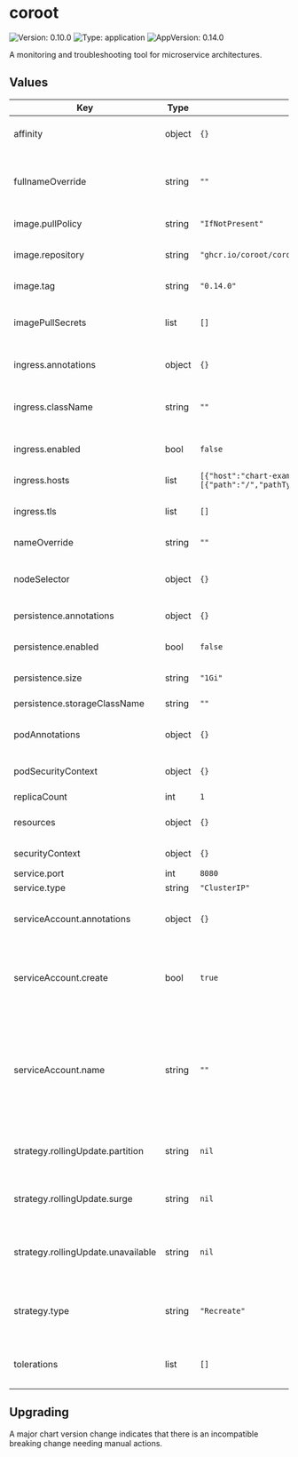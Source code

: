 # coroot

![Version: 0.10.0](https://img.shields.io/badge/Version-0.10.0-informational?style=flat-square) ![Type: application](https://img.shields.io/badge/Type-application-informational?style=flat-square) ![AppVersion: 0.14.0](https://img.shields.io/badge/AppVersion-0.14.0-informational?style=flat-square)

A monitoring and troubleshooting tool for microservice architectures.

## Values

| Key | Type | Default | Description |
|-----|------|---------|-------------|
| affinity | object | `{}` | affinity for scheduling pods |
| fullnameOverride | string | `""` | Overrides helm-generated chart fullname |
| image.pullPolicy | string | `"IfNotPresent"` | Overrides pullpolicy |
| image.repository | string | `"ghcr.io/coroot/coroot"` | Overrides the image repository |
| image.tag | string | `"0.14.0"` | Overrides the image tag |
| imagePullSecrets | list | `[]` | specifies pull secrets for image repository |
| ingress.annotations | object | `{}` | additional annotations for ingress |
| ingress.className | string | `""` | specifies ingress class name (ie nginx) |
| ingress.enabled | bool | `false` | enables ingress for server UI |
| ingress.hosts | list | `[{"host":"chart-example.local","paths":[{"path":"/","pathType":"ImplementationSpecific"}]}]` | hosts for ingress |
| ingress.tls | list | `[]` | tls configuration for ingress |
| nameOverride | string | `""` | overrides chart name |
| nodeSelector | object | `{}` | node selector for scheduling pods |
| persistence.annotations | object | `{}` | pvc annotations |
| persistence.enabled | bool | `false` | enables persistence for coroot |
| persistence.size | string | `"1Gi"` | size of PV to request |
| persistence.storageClassName | string | `""` | storage class name |
| podAnnotations | object | `{}` | Additional annotations for pods |
| podSecurityContext | object | `{}` | Additional pod security context |
| replicaCount | int | `1` |  |
| resources | object | `{}` | resource limits and requests |
| securityContext | object | `{}` | Security context |
| service.port | int | `8080` | service port |
| service.type | string | `"ClusterIP"` | service type |
| serviceAccount.annotations | object | `{}` | Annotations to add to the service account |
| serviceAccount.create | bool | `true` | Specifies whether a service account should be created |
| serviceAccount.name | string | `""` | The name of the service account to use. If not set and create is true, a name is generated using the fullname template |
| strategy.rollingUpdate.partition | string | `nil` | Set statefulset RollingUpdate partition |
| strategy.rollingUpdate.surge | string | `nil` | Set deployment RollingUpdate max surge |
| strategy.rollingUpdate.unavailable | string | `nil` | Set deployment RollingUpdate max unavailable |
| strategy.type | string | `"Recreate"` | Set type of update strategy, Recreate or RollingUpdate |
| tolerations | list | `[]` | node tolerations for scheduling pods |

## Upgrading

A major chart version change indicates that there is an incompatible breaking change needing manual actions.